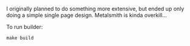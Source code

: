I originally planned to do something more extensive, but ended up only doing a simple single page design. Metalsmith is kinda overkill... 

To run builder: 
```
make build
```